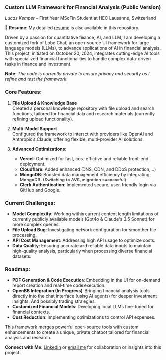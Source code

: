 ### **Custom LLM Framework for Financial Analysis (Public Version)**

*Lucas Kemper* – First Year MScFin Student at HEC Lausanne, Switzerland

**📄 Resume**: My detailed [resume](https://rebrand.ly/f6nwr7j)  is also available in this repository.


Driven by a passion for quantitative finance, AI, and LLM, I am developing a customized fork of Lobe Chat, an open-source UI framework for large language models (LLMs), to advance applications of AI in financial analysis. This project, initiated on October 20, 2024, integrates cutting-edge AI tools with specialized financial functionalities to handle complex data-driven tasks in finance and investment.

**Note**: *The code is currently private to ensure privacy and security as I refine and test the framework.*

### **Core Features**:
1. **File Upload & Knowledge Base**  
   Created a personal knowledge repository with file upload and search functions, tailored for financial data and research materials (currently refining upload functionality).
   
2. **Multi-Model Support**  
   Configured the framework to interact with providers like OpenAI and Anthropic’s Claude, offering flexible, multi-provider AI solutions. 

3. **Advanced Optimizations**:
   - **Vercel**: Optimized for fast, cost-effictive and reliable front-end deployment.
   - **Cloudflare**: Added enhanced (DNS, CDN, and DDoS protection,...)
   - **MongoDB**: Boosted data management efficiency by integrating MongoDB. (Switching to AVS, migration successful)
   - **Clerk Authentication**: Implemented secure, user-friendly login via GitHub and Google.

### **Current Challenges**:
- **Model Complexity**: Working within current context length limitations of currently publicly available models (Gpt4o & Claude's 3.5 Sonnet) for more complex queries.
- **File Upload Bug**: Investigating network configuration for smoother file processing.
- **API Cost Management**: Addressing high API usage to optimize costs.
- **Data Quality**: Ensuring accurate and reliable data inputs to maintain high-quality analysis, particularly when processing diverse financial datasets.



### **Roadmap**:
- **PDF Generation & Code Execution**: Embedding in the UI for on-demand report creation and real-time code execution.
- **OpenBB Integration (In Progress)**: Bringing financial analysis tools directly into the chat interface (using AI agents) for deeper investment insights. And possibly trading strategies.
- **Customized Financial Models**: Developing local LLMs fine-tuned for financial contexts.
- **Cost Reduction**: Implementing optimizations to control API expenses.

This framework merges powerful open-source tools with custom enhancements to create a unique, private chatbot tailored for financial analysis and research.

**Connect with Me**: [LinkedIn](https://rebrand.ly/2ods4c7) or [email me](mailto:lucas.kemper@unil.ch) for collaboration or insights into this project.

